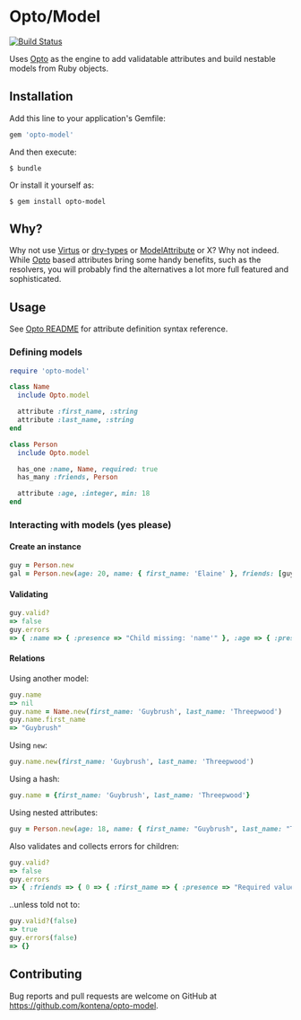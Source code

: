 # Opto/Model

[![Build Status](https://travis-ci.org/kontena/opto-model.svg?branch=master)](https://travis-ci.org/kontena/opto-model)

Uses [Opto](https://github.com/kontena/opto/) as the engine to add validatable attributes and build nestable models from Ruby objects.

## Installation

Add this line to your application's Gemfile:

```ruby
gem 'opto-model'
```

And then execute:

    $ bundle

Or install it yourself as:

    $ gem install opto-model

## Why?

Why not use [Virtus](https://github.com/solnic/virtus) or [dry-types](http://dry-rb.org/gems/dry-types/) or [ModelAttribute](https://github.com/yammer/model_attribute) or X?
Why not indeed. While [Opto](https://github.com/kontena/opto/) based attributes bring some handy benefits, such as the resolvers, you will probably find the alternatives a lot more full featured and sophisticated.

## Usage

See [Opto README](https://github.com/kontena/opto/blob/master/README.md) for attribute definition syntax reference.

### Defining models

```ruby
require 'opto-model'

class Name
  include Opto.model

  attribute :first_name, :string
  attribute :last_name, :string
end

class Person
  include Opto.model

  has_one :name, Name, required: true
  has_many :friends, Person

  attribute :age, :integer, min: 18
end
```

### Interacting with models (yes please)

#### Create an instance
```ruby
guy = Person.new
gal = Person.new(age: 20, name: { first_name: 'Elaine' }, friends: [guy])
```

#### Validating

```ruby
guy.valid?
=> false
guy.errors
=> { :name => { :presence => "Child missing: 'name'" }, :age => { :presence => "Required value missing" } }
```

#### Relations

Using another model:

```ruby
guy.name
=> nil
guy.name = Name.new(first_name: 'Guybrush', last_name: 'Threepwood')
guy.name.first_name
=> "Guybrush"
```

Using `new`:

```ruby
guy.name.new(first_name: 'Guybrush', last_name: 'Threepwood')
```

Using a hash:

```ruby
guy.name = {first_name: 'Guybrush', last_name: 'Threepwood'}
```

Using nested attributes:

```ruby
guy = Person.new(age: 18, name: { first_name: "Guybrush", last_name: "Threepwood" }, friends: [ { last_name: 'LeChuck' } ])
```

Also validates and collects errors for children:

```ruby
guy.valid?
=> false
guy.errors
=> { :friends => { 0 => { :first_name => { :presence => "Required value missing" } } } }
```

..unless told not to:

```ruby
guy.valid?(false)
=> true
guy.errors(false)
=> {}
```

## Contributing

Bug reports and pull requests are welcome on GitHub at https://github.com/kontena/opto-model.

